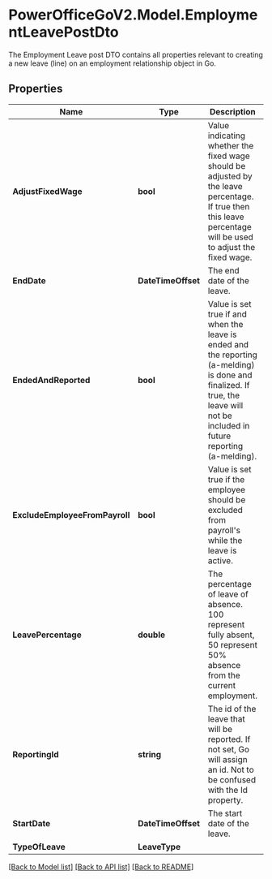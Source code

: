 # PowerOfficeGoV2.Model.EmploymentLeavePostDto
The Employment Leave post DTO contains all properties relevant to creating a new leave (line) on an employment relationship object in Go.

## Properties

Name | Type | Description | Notes
------------ | ------------- | ------------- | -------------
**AdjustFixedWage** | **bool** | Value indicating whether the fixed wage should be adjusted by the leave percentage.  If true then this leave percentage will be used to adjust the fixed wage. | [optional] 
**EndDate** | **DateTimeOffset** | The end date of the leave. | [optional] 
**EndedAndReported** | **bool** | Value is set true if and when the leave is ended and the reporting (a-melding) is done and finalized.  If true, the leave will not be included in future reporting (a-melding). | [optional] 
**ExcludeEmployeeFromPayroll** | **bool** | Value is set true if the employee should be excluded from payroll&#39;s while the leave is active. | [optional] 
**LeavePercentage** | **double** | The percentage of leave of absence.  100 represent fully absent,  50 represent 50% absence from the current employment. | 
**ReportingId** | **string** | The id of the leave that will be reported.   If not set, Go will assign an id.   Not to be confused with the Id property. | [optional] 
**StartDate** | **DateTimeOffset** | The start date of the leave. | 
**TypeOfLeave** | **LeaveType** |  | 

[[Back to Model list]](../../README.md#documentation-for-models) [[Back to API list]](../../README.md#documentation-for-api-endpoints) [[Back to README]](../../README.md)

